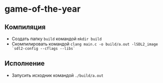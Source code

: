 # game-of-the-year

## Компиляция
- Создать папку `build` командой ```mkdir build```
- Cкомпилировать командой ```clang main.c -o build/a.out -lSDL2_image `sdl2-config --cflags --libs` ```

## Исполнение
- Запусить исходник командой ```./build/a.out```
